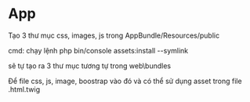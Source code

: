 # App

Tạo  3 thư mục css, images, js trong AppBundle/Resources/public

cmd: chạy lệnh php bin/console assets:install --symlink

sẽ tự tạo ra 3 thư mục tương tự trong web\bundles

Để file css, js, image, boostrap vào đó và có thể sử dụng asset trong file .html.twig